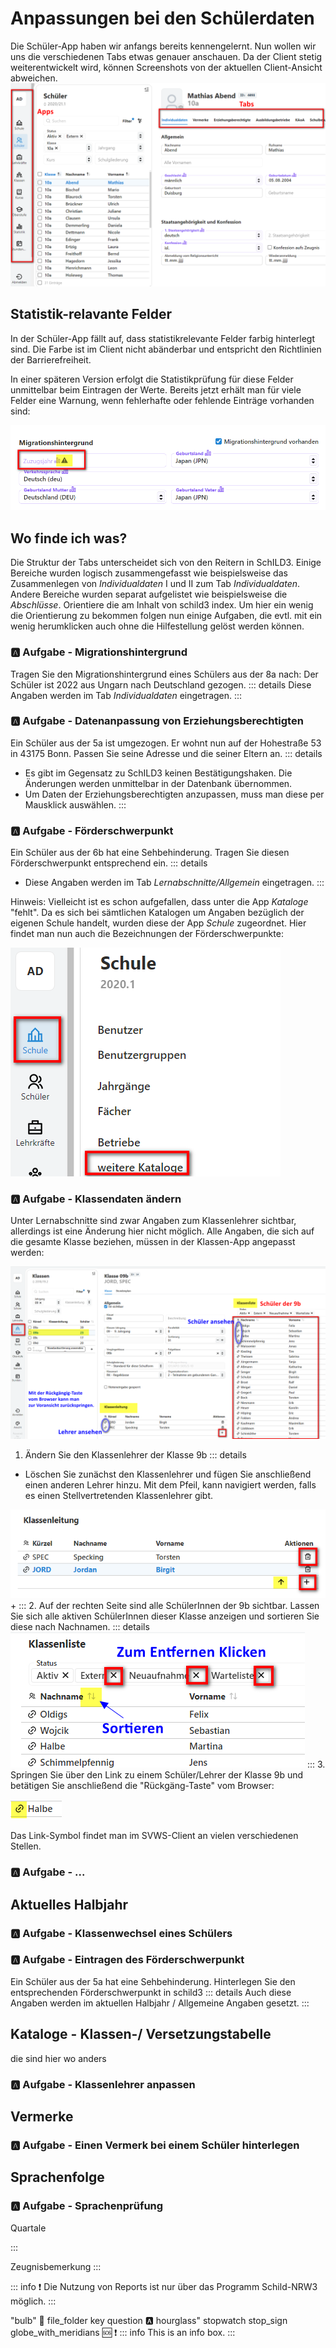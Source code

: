 # Anpassungen bei den Schülerdaten

Die Schüler-App haben wir anfangs bereits kennengelernt. Nun wollen wir uns die verschiedenen Tabs etwas genauer anschauen. Da der Client stetig weiterentwickelt wird, können Screenshots von der aktuellen Client-Ansicht abweichen. 
![Bezeichnungen im Client](./graphics/vonS2nachS3_schueler_client_Bezeichnung.png) 

## Statistik-relavante Felder
In der Schüler-App fällt auf, dass statistikrelevante Felder farbig hinterlegt sind. Die Farbe ist im Client nicht abänderbar und entspricht den Richtlinien der Barrierefreiheit.

In einer späteren Version erfolgt die Statistikprüfung für diese Felder unmittelbar beim Eintragen der Werte. Bereits jetzt erhält man für viele Felder eine Warnung, wenn fehlerhafte oder fehlende Einträge vorhanden sind:

![Statistikfelder](./graphics/vonS2nachS3_schueler_client_statistik.png) 


## Wo finde ich was?
Die Struktur der Tabs unterscheidet sich von den Reitern in SchILD3. Einige Bereiche wurden logisch zusammengefasst wie beispielsweise das Zusammenlegen von *Individualdaten* I und II zum Tab *Individualdaten*. Andere Bereiche wurden separat aufgelistet wie beispielsweise die *Abschlüsse*. 
Orientiere die am Inhalt von schild3 index. Um hier ein wenig die Orientierung zu bekommen folgen nun einige Aufgaben, die evtl. mit ein wenig herumklicken auch ohne die Hilfestellung gelöst werden können.

###  :a: Aufgabe - Migrationshintergrund
Tragen Sie den Migrationshintergrund eines Schülers aus der 8a nach: Der Schüler ist 2022 aus Ungarn nach Deutschland gezogen. 
::: details
Diese Angaben werden im Tab *Individualdaten* eingetragen.
:::

###  :a: Aufgabe - Datenanpassung von Erziehungsberechtigten
Ein Schüler aus der 5a ist umgezogen. Er wohnt nun auf der Hohestraße 53 in 43175 Bonn. Passen Sie seine Adresse und die seiner Eltern an.
::: details
+ Es gibt im Gegensatz zu SchILD3 keinen Bestätigungshaken. Die Änderungen werden unmittelbar in der Datenbank übernommen.
+ Um Daten der Erziehungsberechtigten anzupassen, muss man diese per Mausklick auswählen. 
:::

###  :a: Aufgabe - Förderschwerpunkt
Ein Schüler aus der 6b hat eine Sehbehinderung. Tragen Sie diesen Förderschwerpunkt entsprechend ein.
::: details
+ Diese Angaben werden im Tab *Lernabschnitte/Allgemein* eingetragen.
:::

Hinweis: Vielleicht ist es schon aufgefallen, dass unter die App *Kataloge* "fehlt". Da es sich bei sämtlichen Katalogen um Angaben bezüglich der eigenen Schule handelt, wurden diese der App *Schule* zugeordnet. Hier findet man nun auch die Bezeichnungen der Förderschwerpunkte:

![Kataloge](./graphics/vonS2nachS3_schueler_client_kataloge.png) 

###  :a: Aufgabe - Klassendaten ändern
 Unter Lernabschnitte sind zwar Angaben zum Klassenlehrer sichtbar, allerdings ist eine Änderung hier nicht möglich. Alle Angaben, die sich auf die gesamte Klasse beziehen, müssen in der Klassen-App angepasst werden:

![Klassen](./graphics/vonS2nachS3_schueler_client_klassen.png) 


 1. Ändern Sie den Klassenlehrer der Klasse 9b 
   ::: details
+ Löschen Sie zunächst den Klassenlehrer und fügen Sie anschließend einen anderen Lehrer hinzu. Mit dem Pfeil, kann navigiert werden, falls es einen Stellvertretenden Klassenlehrer gibt.

![Klassenlehrer](./graphics/vonS2nachS3_schueler_client_klassenlehrer.png) 
+ 
:::
 2. Auf der rechten Seite sind alle SchülerInnen der 9b sichtbar. Lassen Sie sich alle aktiven SchülerInnen dieser Klasse anzeigen und sortieren Sie diese nach Nachnamen. 
 ::: details
![Klassenliste](./graphics/vonS2nachS3_schueler_client_klassenliste.png) 
:::
3. Springen Sie über den Link zu einem Schüler/Lehrer der Klasse 9b und betätigen Sie anschließend die "Rückgäng-Taste" vom Browser:

 ![Klassenliste](./graphics/vonS2nachS3_schueler_client_link.png) 
 
Das Link-Symbol findet man im SVWS-Client an vielen verschiedenen Stellen.

###  :a: Aufgabe - ...


## Aktuelles Halbjahr

### :a: Aufgabe - Klassenwechsel eines Schülers




### :a: Aufgabe - Eintragen des Förderschwerpunkt 
Ein Schüler aus der 5a hat eine Sehbehinderung. Hinterlegen Sie den entsprechenden Förderschwerpunkt in schild3
::: details
Auch diese Angaben werden im aktuellen Halbjahr / Allgemeine Angaben gesetzt.
:::


## Kataloge - Klassen-/ Versetzungstabelle
die sind hier wo anders

 
### :a: Aufgabe - Klassenlehrer anpassen

## Vermerke

### :a: Aufgabe - Einen Vermerk bei einem Schüler hinterlegen

## Sprachenfolge


### :a: Aufgabe - Sprachenprüfung
 


 Quartale

 :::

Zeugnisbemerkung
:::
     
::: info 
:exclamation: Die Nutzung von Reports ist nur über das Programm Schild-NRW3 möglich.
:::


"bulb"
:mag_right:
file_folder
key
question
:a:
hourglass"
stopwatch
stop_sign
globe_with_meridians
:sos:
:exclamation:
::: info
This is an info box.
:::


